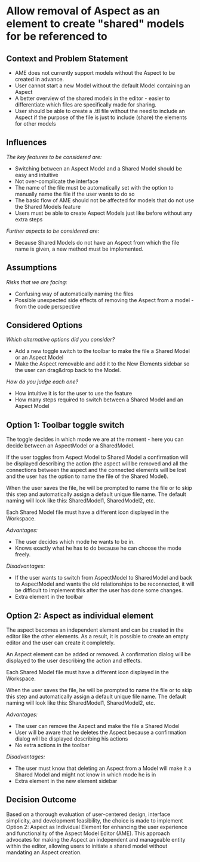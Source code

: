# Allow removal of Aspect as an element to create "shared" models for be referenced to

## Context and Problem Statement

- AME does not currently support models without the Aspect to be created in advance.
- User cannot start a new Model without the default Model containing an Aspect
- A better overview of the shared models in the editor - easier to differentiate which files are specifically made for sharing.
- User should be able to create a .ttl file without the need to include an Aspect if the purpose of the file is just to include (share) the elements for other models

## Influences

_The key features to be considered are:_

- Switching between an Aspect Model and a Shared Model should be easy and intuitive
- Not over-complicate the interface
- The name of the file must be automatically set with the option to manually name the file if the user wants to do so
- The basic flow of AME should not be affected for models that do not use the Shared Models feature
- Users must be able to create Aspect Models just like before without any extra steps

_Further aspects to be considered are:_

- Because Shared Models do not have an Aspect from which the file name is given, a new method must be implemented.

## Assumptions

_Risks that we are facing:_

- Confusing way of automatically naming the files
- Possible unexpected side effects of removing the Aspect from a model - from the code perspective

## Considered Options

_Which alternative options did you consider?_

- Add a new toggle switch to the toolbar to make the file a Shared Model or an Aspect Model
- Make the Aspect removable and add it to the New Elements sidebar so the user can drag&drop back to the Model.

_How do you judge each one?_

- How intuitive it is for the user to use the feature
- How many steps required to switch between a Shared Model and an Aspect Model

## Option 1: Toolbar toggle switch

The toggle decides in which mode we are at the moment - here you can decide between an AspectModel or a SharedModel.

If the user toggles from Aspect Model to Shared Model a confirmation will be displayed describing the action (the aspect will be removed and all the connections between the aspect and the connected elements will be lost and the user has the option to name the file of the Shared Model).

When the user saves the file, he will be prompted to name the file or to skip this step and automatically assign a default unique file name. The default naming will look like this: SharedModel1, SharedModel2, etc.

Each Shared Model file must have a different icon displayed in the Workspace.

_Advantages:_

- The user decides which mode he wants to be in.
- Knows exactly what he has to do because he can choose the mode freely.

_Disadvantages:_

- If the user wants to switch from AspectModel to SharedModel and back to AspectModel and wants the old relationships to be reconnected, it will be difficult to implement this after the user has done some changes.
- Extra element in the toolbar

## Option 2: Aspect as individual element

The aspect becomes an independent element and can be created in the editor like the other elements. As a result, it is possible to create an empty editor and the user can create it completely.

An Aspect element can be added or removed. A confirmation dialog will be displayed to the user describing the action and effects.

Each Shared Model file must have a different icon displayed in the Workspace.

When the user saves the file, he will be prompted to name the file or to skip this step and automatically assign a default unique file name. The default naming will look like this: SharedModel1, SharedModel2, etc.

_Advantages:_

- The user can remove the Aspect and make the file a Shared Model
- User will be aware that he deletes the Aspect because a confirmation dialog will be displayed describing his actions
- No extra actions in the toolbar

_Disadvantages:_

- The user must know that deleting an Aspect from a Model will make it a Shared Model and might not know in which mode he is in
- Extra element in the new element sidebar

## Decision Outcome

Based on a thorough evaluation of user-centered design, interface simplicity, and development feasibility, the choice is made to implement Option 2: Aspect as Individual Element for enhancing the user experience and functionality of the Aspect Model Editor (AME). This approach advocates for making the Aspect an independent and manageable entity within the editor, allowing users to initiate a shared model without mandating an Aspect creation.
